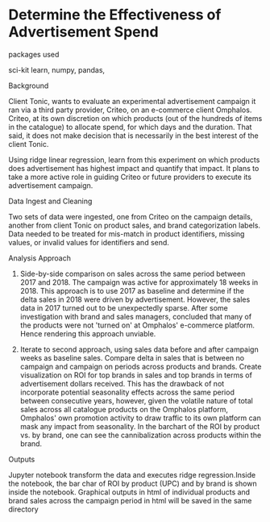 # Determine the Effectiveness of Advertisement Spend 
packages used

sci-kit learn, numpy, pandas, 

Background

Client Tonic, wants to evaluate an experimental advertisement campaign it ran via a third party provider, Criteo, on an e-commerce client Omphalos. Criteo, at its own discretion on which products (out of the hundreds of items in the catalogue) to allocate spend, for which days and the duration. That said, it does not make decision that is necessarily in the best interest of the client Tonic. 

Using ridge linear regression, learn from this experiment on which products does advertisement has highest impact and quantify that impact. It plans to take a more active role in guiding Criteo or future providers to execute its advertisement campaign. 


Data Ingest and Cleaning

Two sets of data were ingested, one from Criteo on the campaign details, another from client Tonic on product sales, and brand categorization labels.
Data needed to be treated for mis-match in product identifiers, missing values, or invalid values for identifiers and send. 


Analysis Approach

1. Side-by-side comparison on sales across the same period between 2017 and 2018. The campaign was active for approximately 18 weeks in 2018. This approach is to use 2017 as baseline and determine if the delta sales in 2018 were driven by advertisement. However, the sales data in 2017 turned out to be unexpectedly  sparse. After some investigation with brand and sales managers, concluded that many of the products were not 'turned on' at Omphalos' e-commerce platform. Hence rendering this approach unviable. 

2. Iterate to second approach, using sales data before and after campaign weeks as baseline sales. Compare delta in sales that is between no campaign and campaign on periods across products and brands. Create visualization on ROI for top brands in sales and top brands in terms of advertisement dollars received. This has the drawback of not incorporate potential seasonality effects across the same period between consecutive years, however, given the volatile nature of total sales across all catalogue products on the Omphalos platform, Omphalos' own promotion activity to draw traffic to its own  platform can mask any impact from seasonality.  In the barchart of the ROI by product vs. by brand, one can see the cannibalization across products within the brand. 


Outputs

Jupyter notebook transform the data and executes ridge regression.Inside the notebook, the bar char of ROI by product (UPC) and by brand is shown inside the notebook. 
Graphical outputs in html of individual products and brand sales across the campaign period in html will be saved in the same directory 
